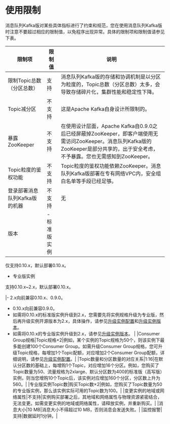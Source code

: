 # 使用限制

消息队列Kafka版对某些具体指标进行了约束和规范，您在使用消息队列Kafka版时注意不要超过相应的限制值，以免程序出现异常。具体的限制项和限制值请参见下表。

|限制项|限制值|说明|
|---|---|--|
|限制Topic总数（分区总数）|支持|消息队列Kafka版的存储和协调机制是以分区为粒度的，Topic总数（分区总数）太多，会导致存储碎片化，集群性能和稳定性下降。|
|Topic减分区|不支持|这是Apache Kafka自身设计所限制的。|
|暴露ZooKeeper|不支持|在使用设计层面，Apache Kafka自0.9.0之后已经屏蔽掉ZooKeeper，即客户端使用无需访问ZooKeeper。消息队列Kafka版的ZooKeeper是部分共享的，出于安全考虑，不予暴露。您也无需感知到ZooKeeper。|
|Topic粒度的鉴权功能|不支持|Topic粒度的鉴权功能依赖ZooKeeper。消息队列Kafka版部署在专有网络VPC内，安全组白名单等手段已经足够。|
|登录部署消息队列Kafka版的机器|不支持|无|
|版本|-   标准版实例

仅支持0.10.x，默认部署0.10.x。

-   专业版实例

支持0.10.x~2.x，默认部署0.10.x。


|-   2.x向前兼容0.10.x、0.9.0。
-   0.10.x向前兼容0.9.0。
-   如需将0.10.x的标准版实例升级到2.x，您需要先将实例规格升级为专业版，然后再升级实例开源版本为2.x，具体操作，请参见[升级实例配置](/cn.zh-CN/用户指南/实例/升级实例配置.md)和[升级实例版本](/cn.zh-CN/用户指南/实例/升级实例版本.md)。
-   如需将0.10.x的专业版实例升级到2.x，请参见[升级实例版本](/cn.zh-CN/用户指南/实例/升级实例版本.md)。 |
|Consumer Group规格|Topic规格×2|例如，某个实例的Topic规格为50个，则该实例下最多能创建100个Consumer Group。如需升级Consumer Group规格，您可升级Topic规格，每增加1个Topic配额，对应增加2个Consumer Group配额，详细说明，请参见[升级实例配置](/cn.zh-CN/用户指南/实例/升级实例配置.md)。|
|Topic数量和分区数量的对应关系|1:16|在默认分区数的基础上，每增购1个Topic，对应增加16个分区。例如，您购买了Topic数量为50、流量规格为2xlarge、默认分区数为400的标准版（高写版）实例，则当您增购10个Topic后，该实例对应增加160个分区，分区数上升为560。|
|专业版实例Topic数|购买Topic数×2|例如，您购买了Topic数量为50的专业版实例，那么该实例实际可用的Topic数为100。|
|变更实例的地域或网络属性|不支持|实例购买部署之后，其地域和网络属性与物理资源紧密结合，无法变更。如需变更实例的地域或网络属性，请释放实例，并重新购买。|
|消息大小|10 MB|消息大小不得超过10 MB，否则消息会发送失败。|
|监控报警|支持|数据延时1分钟。|

